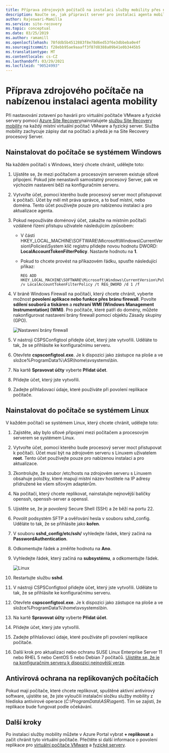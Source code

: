 ```yaml
---
title: Příprava zdrojových počítačů na instalaci služby mobility přes nabízenou instalaci pro zotavení po havárii virtuálních počítačů VMware a fyzických serverů do Azure | Microsoft Docs
description: Naučte se, jak připravit server pro instalaci agenta mobility pomocí nabízené instalace pro zotavení po havárii virtuálních počítačů VMware a fyzických serverů do Azure pomocí služby Azure Site Recovery.
author: Rajeswari-Mamilla
ms.service: site-recovery
ms.topic: conceptual
ms.date: 03/25/2019
ms.author: ramamill
ms.openlocfilehash: 78fddb5b4512883f8e78d6ed53f6e3dbbeba0e4f
ms.sourcegitcommit: f28ebb95ae9aaaff3f87d8388a09b41e0b3445b5
ms.translationtype: MT
ms.contentlocale: cs-CZ
ms.lasthandoff: 03/29/2021
ms.locfileid: "90524993"
---
```

# <a name="prepare-source-machine-for-push-installation-of-mobility-agent"></a>Příprava zdrojového počítače na nabízenou instalaci agenta mobility

Při nastavování zotavení po havárii pro virtuální počítače VMware a fyzické servery pomocí [Azure Site Recovery](site-recovery-overview.md)nainstalujete [službu Site Recovery mobility](vmware-physical-mobility-service-overview.md) na každý místní virtuální počítač VMware a fyzický server.  Služba mobility zachycuje zápisy dat na počítači a předá je na Site Recovery procesový Server.

## <a name="install-on-windows-machine"></a>Nainstalovat do počítače se systémem Windows

Na každém počítači s Windows, který chcete chránit, udělejte toto:

1. Ujistěte se, že mezi počítačem a procesovým serverem existuje síťové připojení. Pokud jste nenastavili samostatný procesový Server, pak ve výchozím nastavení běží na konfiguračním serveru.
1. Vytvořte účet, pomocí kterého bude procesový server moct přistupovat k počítači. Účet by měl mít práva správce, a to buď místní, nebo doména. Tento účet používejte pouze pro nabízenou instalaci a pro aktualizace agenta.
2. Pokud nepoužíváte doménový účet, zakažte na místním počítači vzdálené řízení přístupu uživatele následujícím způsobem:
    - V části HKEY_LOCAL_MACHINE\SOFTWARE\Microsoft\Windows\CurrentVersion\Policies\System klíč registru přidejte novou hodnotu DWORD: **LocalAccountTokenFilterPolicy**. Nastavte hodnotu na **1**.
    -  Pokud to chcete provést na příkazovém řádku, spusťte následující příkaz:
    
       ```
       REG ADD HKEY_LOCAL_MACHINE\SOFTWARE\Microsoft\Windows\CurrentVersion\Policies\System /v LocalAccountTokenFilterPolicy /t REG_DWORD /d 1 /f
       ```

3. V bráně Windows Firewall na počítači, který chcete chránit, vyberte možnost **povolení aplikace nebo funkce přes bránu firewall**. Povolte **sdílení souborů a tiskáren** a **rozhraní WMI (Windows Management Instrumentation) (WMI)**. Pro počítače, které patří do domény, můžete nakonfigurovat nastavení brány firewall pomocí objektu Zásady skupiny (GPO).

   ![Nastavení brány firewall](./media/vmware-azure-install-mobility-service/mobility1.png)

4. V nástroji CSPSConfigtool přidejte účet, který jste vytvořili. Uděláte to tak, že se přihlásíte ke konfiguračnímu serveru.
5. Otevřete **cspsconfigtool.exe**. Je k dispozici jako zástupce na ploše a ve složce%ProgramData%\ASR\home\svsystems\bin.
6. Na kartě **Spravovat účty** vyberte **Přidat účet**.
7. Přidejte účet, který jste vytvořili.
8. Zadejte přihlašovací údaje, které používáte při povolení replikace počítače.

## <a name="install-on-linux-machine"></a>Nainstalovat do počítače se systémem Linux

V každém počítači se systémem Linux, který chcete chránit, udělejte toto:

1. Zajistěte, aby bylo síťové připojení mezi počítačem a procesovým serverem se systémem Linux.
2. Vytvořte účet, pomocí kterého bude procesový server moct přistupovat k počítači. Účet musí být na zdrojovém serveru s Linuxem uživatelem **root**. Tento účet používejte pouze pro nabízenou instalaci a pro aktualizace.
3. Zkontrolujte, že soubor /etc/hosts na zdrojovém serveru s Linuxem obsahuje položky, které mapují místní název hostitele na IP adresy přidružené ke všem síťovým adaptérům.
4. Na počítači, který chcete replikovat, nainstalujte nejnovější balíčky openssh, openssh-server a openssl.
5. Ujistěte se, že je povolený Secure Shell (SSH) a že běží na portu 22.
4. Povolit podsystém SFTP a ověřování hesla v souboru sshd_config. Uděláte to tak, že se přihlásíte jako **kořen**.
5. V souboru **sshd_config/etc/ssh/** vyhledejte řádek, který začíná na **PasswordAuthentication**.
6. Odkomentujte řádek a změňte hodnotu na **Ano**.
7. Vyhledejte řádek, který začíná na **subsystému**, a odkomentujte řádek.

      ![Linux](./media/vmware-azure-install-mobility-service/mobility2.png)

8. Restartujte službu **sshd**.
9. V nástroji CSPSConfigtool přidejte účet, který jste vytvořili. Uděláte to tak, že se přihlásíte ke konfiguračnímu serveru.
10. Otevřete **cspsconfigtool.exe**. Je k dispozici jako zástupce na ploše a ve složce%ProgramData%\home\svsystems\bin.
11. Na kartě **Spravovat účty** vyberte **Přidat účet**.
12. Přidejte účet, který jste vytvořili.
13. Zadejte přihlašovací údaje, které používáte při povolení replikace počítače.
1. Další krok pro aktualizaci nebo ochranu SUSE Linux Enterprise Server 11 nebo RHEL 5 nebo CentOS 5 nebo Debian 7 počítačů. [Ujistěte se, že je na konfiguračním serveru k dispozici nejnovější verze](vmware-physical-mobility-service-overview.md#download-latest-mobility-agent-installer-for-suse-11-sp3-rhel-5-debian-7-server).

## <a name="anti-virus-on-replicated-machines"></a>Antivirová ochrana na replikovaných počítačích

Pokud mají počítače, které chcete replikovat, spuštěné aktivní antivirový software, ujistěte se, že jste vyloučili instalační složku služby mobility z hlediska antivirové operace (*C:\ProgramData\ASR\agent*). Tím se zajistí, že replikace bude fungovat podle očekávání.

## <a name="next-steps"></a>Další kroky

Po instalaci služby mobility můžete v Azure Portal vybrat **+ replikovat** a začít chránit tyto virtuální počítače. Přečtěte si další informace o povolení replikace pro [virtuální počítače VMware](vmware-azure-enable-replication.md) a [fyzické servery](physical-azure-disaster-recovery.md#enable-replication).


